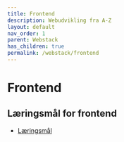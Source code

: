 ```yaml
---
title: Frontend
description: Webudvikling fra A-Z
layout: default
nav_order: 1
parent: Webstack
has_children: true
permalink: /webstack/frontend
---
```

# Frontend

## Læringsmål for frontend

- [Læringsmål](./laeringsmaal.md)
